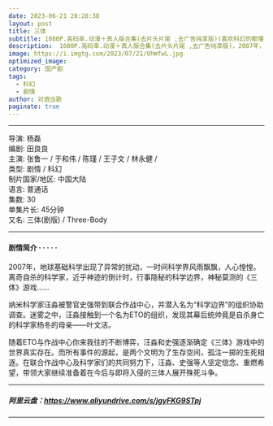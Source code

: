 ```yaml
---
date: 2023-06-21 20:28:38
layout: post
title: 三体
subtitle: 1080P.高码率.动漫＋真人版合集(去片头片尾 ,去广告纯享版)(喜欢科幻的都懂)
description:  1080P.高码率.动漫＋真人版合集(去片头片尾 ,去广告纯享版)，2007年，地球基础科学出现了异常的扰动，一时间科学界风雨飘飘，人心惶惶。离奇自杀的科学家，近乎神迹的倒计时，行事隐秘的科学边界，神秘莫测的《三体》游戏……
image: https://i.imgtg.com/2023/07/21/OhWfwL.jpg
optimized_image: 
category: 国产剧
tags:
  - 科幻
  - 剧情
author: 对酒当歌
paginate: true
---
```



---

导演: 杨磊  
编剧: 田良良  
主演: 张鲁一 / 于和伟 / 陈瑾 / 王子文 / 林永健 /  
类型: 剧情 / 科幻  
制片国家/地区: 中国大陆  
语言: 普通话  
集数: 30  
单集片长: 45分钟  
又名: 三体(剧版) / Three-Body  

---

#### 剧情简介 · · · · ·

2007年，地球基础科学出现了异常的扰动，一时间科学界风雨飘飘，人心惶惶。离奇自杀的科学家，近乎神迹的倒计时，行事隐秘的科学边界，神秘莫测的《三体》游戏……

纳米科学家汪淼被警官史强带到联合作战中心，并潜入名为“科学边界”的组织协助调查。迷雾之中，汪淼接触到一个名为ETO的组织，发现其幕后统帅竟是自杀身亡的科学家杨冬的母亲——叶文洁。

随着ETO与作战中心你来我往的不断博弈，汪淼和史强逐渐确定《三体》游戏中的世界真实存在。而所有事件的源起，是两个文明为了生存空间，孤注一掷的生死相逐。在联合作战中心及科学家们的共同努力下，汪淼、史强等人坚定信念、重燃希望，带领大家继续准备着在今后与即将入侵的三体人展开殊死斗争。

---

##### 阿里云盘：<https://www.aliyundrive.com/s/jgyFKG9STpj>

---

